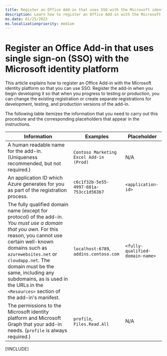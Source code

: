 ```yaml
---
title: Register an Office Add-in that uses SSO with the Microsoft identity platform
description: Learn how to register an Office Add-in with the Microsoft identity platform to use SSO with Word, Excel, PowerPoint, and Outlook.
ms.date: 01/25/2022
ms.localizationpriority: medium
---
```


# Register an Office Add-in that uses single sign-on (SSO) with the Microsoft identity platform

This article explains how to register an Office Add-in with the Microsoft identity platform so that you can use SSO. Register the add-in when you begin developing it so that when you progress to testing or production, you can change the existing registration or create separate registrations for development, testing, and production versions of the add-in.

The following table itemizes the information that you need to carry out this procedure and the corresponding placeholders that appear in the instructions.

|Information  |Examples  |Placeholder  |
|---------|---------|---------|
|A human readable name for the add-in. (Uniqueness recommended, but not required.)|`Contoso Marketing Excel Add-in (Prod)`|N/A|
|An application ID which Azure generates for you as part of the registration process.|`c6c1f32b-5e55-4997-881a-753cc1d563b7`|`<application-id>`|
|The fully qualified domain name (except for protocol) of the add-in. *You must use a domain that you own.* For this reason, you cannot use certain well-known domains such as `azurewebsites.net` or `cloudapp.net`. The domain must be the same, including any subdomains, as is used in the URLs in the `<Resources>` section of the add-in's manifest.|`localhost:6789`, `addins.contoso.com`|`<fully-qualified-domain-name>`|
|The permissions to the Microsoft identity platform and Microsoft Graph that your add-in needs. (`profile` is always required.)|`profile`, `Files.Read.All`|N/A|

[!INCLUDE[](../includes/register-sso-add-in-aad-v2-include.md)]
